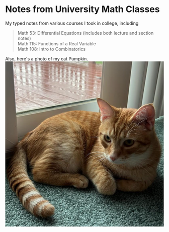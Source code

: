 # Notes from University Math Classes
My typed notes from various courses I took in college, including
> Math 53: Differential Equations (includes both lecture and section notes)  \
> Math 115: Functions of a Real Variable \
> Math 108: Intro to Combinatorics 

Also, here's a photo of my cat Pumpkin. 
<br/>
![image](catphoto.png)

